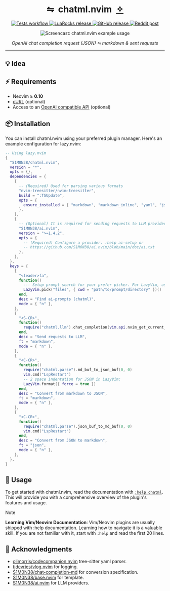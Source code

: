 <div align="center">
   <h1>⇋&nbsp;&nbsp;chatml.nvim&nbsp;&nbsp;<a href="https://github.com/S1M0N38/ai.nvim">✧</a></h1>
   <p align="center">
      <a href="https://github.com/S1M0N38/chatml.nvim/actions/workflows/run-tests.yml">
      <img alt="Tests workflow" src="https://img.shields.io/github/actions/workflow/status/S1M0N38/chatml.nvim/run-tests.yml?style=for-the-badge&label=Tests"/>
      </a>
      <a href="https://luarocks.org/modules/S1M0N38/chatml.nvim">
      <img alt="LuaRocks release" src="https://img.shields.io/luarocks/v/S1M0N38/chatml.nvim?style=for-the-badge&color=5d2fbf"/>
      </a>
      <a href="https://github.com/S1M0N38/chatml.nvim/releases">
      <img alt="GitHub release" src="https://img.shields.io/github/v/release/S1M0N38/chatml.nvim?style=for-the-badge&label=GitHub"/>
      </a>
      <a href="https://www.reddit.com/r/neovim/todo-need-to-add-it/">
      <img alt="Reddit post" src="https://img.shields.io/badge/post-reddit?style=for-the-badge&label=Reddit&color=FF5700"/>
      </a>
   </p>
   <div><img src="https://github.com/user-attachments/assets/TODO-add-screenshot" alt="Screencast: chatml.nvim example usage"></div>
   <p><em>OpenAI chat completion request (JSON) ⇋ markdown & sent requests</em></p>
   <hr>
</div>

## 💡 Idea

<!--TODO: write the logic behind the plugin.-->

## ⚡️ Requirements

- Neovim ≥ **0.10**
- [cURL](https://curl.se/) (optional)
- Access to an [OpenAI compatible API](https://github.com/S1M0N38/ai.nvim?tab=readme-ov-file#-llm-providers) (optional)

## 📦 Installation

You can install chatml.nvim using your preferred plugin manager. Here's an example configuration for lazy.nvim:


```lua
-- Using lazy.nvim
{
  "S1M0N38/chatml.nvim",
  version = "*",
  opts = {},
  dependencies = {
    {
      -- (Required) Used for parsing various formats
      "nvim-treesitter/nvim-treesitter",
      build = ":TSUpdate",
      opts = {
        ensure_installed = { "markdown", "markdown_inline", "yaml", "json" },
      },
    },
    {
      -- (Optional) It is required for sending requests to LLM providers
      "S1M0N38/ai.nvim",
      version = ">=1.4.2",
      opts = {
        -- (Required) Configure a provider. :help ai-setup or
        -- https://github.com/S1M0N38/ai.nvim/blob/main/doc/ai.txt
      },
    },
  },
  keys = {
    {
      "<leader>fa",
      function()
        --- Setup prompt search for your prefer picker. For LazyVim, use:
        LazyVim.pick("files", { cwd = "path/to/prompt/directory" })()
      end,
      desc = "Find ai-prompts (chatml)",
      mode = { "n" },
    },
    {
      "<S-CR>",
      function()
        require("chatml.llm").chat_completion(vim.api.nvim_get_current_buf())
      end,
      desc = "Send requests to LLM",
      ft = "markdown",
      mode = { "n" },
    },
    {
      "<C-CR>",
      function()
        require("chatml.parse").md_buf_to_json_buf(0, 0)
        vim.cmd("LspRestart")
        -- 2 space indentation for JSON in LazyVim:
        LazyVim.format({ force = true })
      end,
      desc = "Convert from markdown to JSON",
      ft = "markdown",
      mode = { "n" },
    },
    {
      "<C-CR>",
      function()
        require("chatml.parse").json_buf_to_md_buf(0, 0)
        vim.cmd("LspRestart")
      end,
      desc = "Convert from JSON to markdown",
      ft = "json",
      mode = { "n" },
    },
  },
}
```

## 🚀 Usage

To get started with chatml.nvim, read the documentation with [`:help chatml`](https://github.com/S1M0N38/chatml.nvim/blob/main/doc/chatml.txt). This will provide you with a comprehensive overview of the plugin's features and usage.

> [!NOTE]
> **Learning Vim/Neovim Documentation**: Vim/Neovim plugins are usually shipped with :help documentation. Learning how to navigate it is a valuable skill. If you are not familiar with it, start with `:help` and read the first 20 lines.


## 🙏 Acknowledgments

- [olimorris/codecompanion.nvim](https://github.com/olimorris/codecompanion.nvim) tree-sitter yaml parser.
- [tjdevries/vlog.nvim](https://github.com/tjdevries/vlog.nvim) for logging.
- [S1M0N38/chat-completion-md](https://github.com/S1M0N38/chat-completion-md) for conversion specification.
- [S1M0N38/base.nvim](https://github.com/S1M0N38/base.nvim) for template.
- [S1M0N38/ai.nvim](https://github.com/S1M0N38/ai.nvim) for LLM providers.
